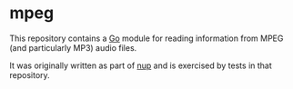 # mpeg

This repository contains a [Go] module for reading information from MPEG
(and particularly MP3) audio files.

It was originally written as part of [nup] and is exercised by tests in that
repository.

[Go]: https://go.dev/
[nup]: https://github.com/derat/nup

